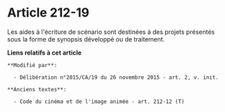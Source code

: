 # Article 212-19

Les aides à l'écriture de scénario sont destinées à des projets présentés sous la forme de synopsis développé ou de
traitement.

**Liens relatifs à cet article**

	**Modifié par**:

	  - Délibération n°2015/CA/19 du 26 novembre 2015 - art. 2, v. init.

	**Anciens textes**:

	  - Code du cinéma et de l'image animée - art. 212-12 (T)
